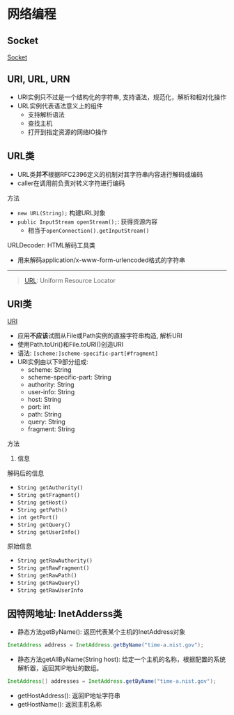 # 网络编程

## Socket

[Socket](Java_Socket.md)

## URI, URL, URN

- URI实例只不过是一个结构化的字符串, 支持语法，规范化，解析和相对化操作
- URL实例代表语法意义上的组件
  - 支持解析语法
  - 查找主机
  - 打开到指定资源的网络IO操作

## URL类

- URL类**并不**根据RFC2396定义的机制对其字符串内容进行解码或编码
- caller在调用前负责对转义字符进行编码

方法

- `new URL(String);` 构建URL对象
- `public InputStream openStream();`: 获得资源内容
  - 相当于`openConnection().getInputStream()`

URLDecoder: HTML解码工具类

- 用来解码application/x-www-form-urlencoded格式的字符串

***

> [URL](Http_URL_And_URI): Uniform Resource Locator

## URI类

[URI](Network_URI.md)

- 应用**不应该**试图从File或Path实例的直接字符串构造, 解析URI
- 使用Path.toUri()和File.toURI()创造URI
- 语法: `[scheme:]scheme-specific-part[#fragment]`
- URI实例由以下9部分组成:
  - scheme: String
  - scheme-specific-part: String
  - authority: String
  - user-info: String
  - host: String
  - port: int
  - path: String
  - query: String
  - fragment: String

方法

1. 信息

解码后的信息

- `String getAuthority()`
- `String getFragment()`
- `String getHost()`
- `String getPath()`
- `int getPort()`
- `String getQuery()`
- `String getUserInfo()`

原始信息

- `String getRawAuthority()`
- `String getRawFragment()`
- `String getRawPath()`
- `String getRawQuery()`
- `String getRawUserInfo`

## 因特网地址: InetAdderss类

- 静态方法getByName(): 返回代表某个主机的InetAddress对象

```java
InetAddress address = InetAddress.getByName("time-a.nist.gov");
```

- 静态方法getAllByName(String host): 给定一个主机的名称，根据配置的系统解析器，返回其IP地址的数组。

```java
InetAddress[] addresses = InetAddress.getByName("time-a.nist.gov");
```

- getHostAddress(): 返回IP地址字符串
- getHostName(): 返回主机名称
